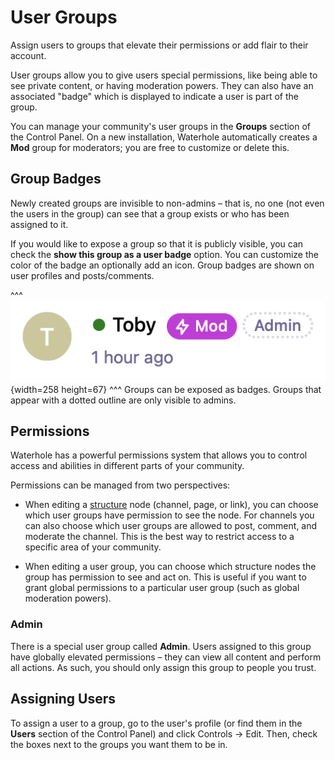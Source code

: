 # User Groups

Assign users to groups that elevate their permissions or add flair to their account.

User groups allow you to give users special permissions, like being able to see private content, or having moderation powers. They can also have an associated "badge" which is displayed to indicate a user is part of the group.

You can manage your community's user groups in the **Groups** section of the Control Panel. On a new installation, Waterhole automatically creates a **Mod** group for moderators; you are free to customize or delete this.

## Group Badges

Newly created groups are invisible to non-admins – that is, no one (not even the users in the group) can see that a group exists or who has been assigned to it.

If you would like to expose a group so that it is publicly visible, you can check the **show this group as a user badge** option. You can customize the color of the badge an optionally add an icon. Group badges are shown on user profiles and posts/comments.

^^^
![](images/groups-badges.png){width=258 height=67}
^^^ Groups can be exposed as badges. Groups that appear with a dotted outline are only visible to admins.

## Permissions

Waterhole has a powerful permissions system that allows you to control access and abilities in different parts of your community.

Permissions can be managed from two perspectives:

-   When editing a [structure](./structure.md) node (channel, page, or link), you can choose which user groups have permission to see the node. For channels you can also choose which user groups are allowed to post, comment, and moderate the channel. This is the best way to restrict access to a specific area of your community.

-   When editing a user group, you can choose which structure nodes the group has permission to see and act on. This is useful if you want to grant global permissions to a particular user group (such as global moderation powers).

### Admin

There is a special user group called **Admin**. Users assigned to this group have globally elevated permissions – they can view all content and perform all actions. As such, you should only assign this group to people you trust.

## Assigning Users

To assign a user to a group, go to the user's profile (or find them in the **Users** section of the Control Panel) and click Controls → Edit. Then, check the boxes next to the groups you want them to be in.
